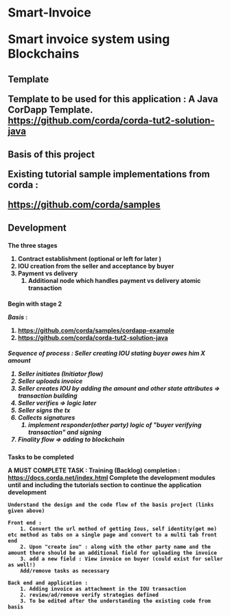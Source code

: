 <h1>Smart-Invoice

Smart invoice system using Blockchains

<h2> Template

Template to be used for this application : A Java CorDapp Template.<br>
https://github.com/corda/corda-tut2-solution-java


<h2>Basis of this project

Existing tutorial sample implementations from corda :

https://github.com/corda/samples <br>

<h2>Development

<h4>The three stages

1. Contract establishment  (optional or left for later )
1. IOU creation from the seller and acceptance by buyer
1. Payment vs delivery 
    1. Additional node which handles payment vs delivery atomic transaction


<h4>Begin with stage 2

*Basis* :
1. https://github.com/corda/samples/cordapp-example
1. https://github.com/corda/corda-tut2-solution-java

<h5>Sequence of process : Seller creating IOU stating buyer owes him X amount

1. Seller initiates (Initiator flow)
1. Seller uploads invoice
1. Seller creates IOU by adding the amount  and other state attributes => transaction building
1. Seller verifies => logic later
1. Seller signs the tx
1. Collects signatures
    1. implement responder(other party) logic of "buyer verifying transaction" and signing
1. Finality flow => adding to blockchain
    
<h4>Tasks to be completed

**A MUST COMPLETE TASK : Training (Backlog) completion : 
 https://docs.corda.net/index.html
 Complete the development modules until and including the tutorials section to continue the application development**

    Understand the design and the code flow of the basis project (links given above)

    Front end :
        1. Convert the url method of getting Ious, self identity(get me) etc method as tabs on a single page and convert to a multi tab front end
        2. Upon "create iou" : along with the other party name and the amount there should be an additional field for uploading the invoice
        3. add a new field : View invoice on buyer (could exist for seller as well!)
        Add/remove tasks as necessary 
        
    Back end and application :
        1. Adding invoice as attachment in the IOU transaction
        2. review/ad/remove verify strategies defined 
        3. To be edited after the understanding the existing code from basis
    
